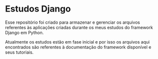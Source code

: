 # Estudos Django
Esse repositório foi criado para armazenar e gerenciar os arquivos referentes às aplicações criadas durante os meus estudos do framework Django em Python.

Atualmente os estudos estão em fase inicial e por isso os arquivos aqui encontrados são referentes à documentação do framework disponível e seus tutoriais.
